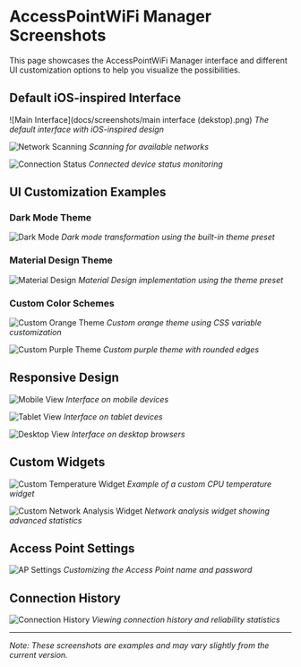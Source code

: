 # AccessPointWiFi Manager Screenshots

This page showcases the AccessPointWiFi Manager interface and different UI customization options to help you visualize the possibilities.

## Default iOS-inspired Interface

![Main Interface](docs/screenshots/main interface (dekstop).png)
*The default interface with iOS-inspired design*

![Network Scanning](https://i.imgur.com/LCWg5mZ.png)
*Scanning for available networks*

![Connection Status](https://i.imgur.com/QJg9XSB.png)
*Connected device status monitoring*

## UI Customization Examples

### Dark Mode Theme

![Dark Mode](https://i.imgur.com/JMQw5tP.png)
*Dark mode transformation using the built-in theme preset*

### Material Design Theme

![Material Design](https://i.imgur.com/KVcYBpX.png)
*Material Design implementation using the theme preset*

### Custom Color Schemes

![Custom Orange Theme](https://i.imgur.com/RYDKdOp.png)
*Custom orange theme using CSS variable customization*

![Custom Purple Theme](https://i.imgur.com/F8qpVNa.png)
*Custom purple theme with rounded edges*

## Responsive Design

![Mobile View](https://i.imgur.com/aT4H6kU.png)
*Interface on mobile devices*

![Tablet View](https://i.imgur.com/cYz13qH.png)
*Interface on tablet devices*

![Desktop View](https://i.imgur.com/ZkNhTnM.png)
*Interface on desktop browsers*

## Custom Widgets

![Custom Temperature Widget](https://i.imgur.com/Lq2NiCS.png)
*Example of a custom CPU temperature widget*

![Custom Network Analysis Widget](https://i.imgur.com/9WHb6Zn.png)
*Network analysis widget showing advanced statistics*

## Access Point Settings

![AP Settings](https://i.imgur.com/P5TnSRO.png)
*Customizing the Access Point name and password*

## Connection History

![Connection History](https://i.imgur.com/M8UJeWA.png)
*Viewing connection history and reliability statistics*

---

*Note: These screenshots are examples and may vary slightly from the current version.* 